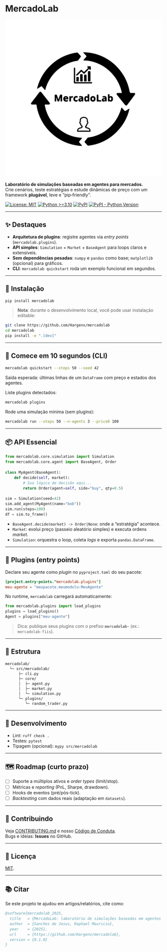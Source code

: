# MercadoLab

![Logo da Framework](./assets/img/file.svg "MercadoLab")

**Laboratório de simulações baseadas em agentes para mercados.**  
Crie cenários, teste estratégias e estude dinâmicas de preço com um framework **plugável**, leve e “pip‑friendly”.

[![License: MIT](https://img.shields.io/badge/License-MIT-yellow.svg)](LICENSE) [![Python >=3.10](https://img.shields.io/badge/python-%3E%3D3.10-blue.svg)](https://www.python.org/downloads/release/python-3100/) [![PyPI](https://img.shields.io/pypi/v/mercadolab)](https://pypi.org/project/mercadolab/) [![PyPI - Python Version](https://img.shields.io/pypi/pyversions/mercadolab)](https://pypi.org/project/mercadolab/)

---

## ✨ Destaques

- **Arquitetura de plugins**: registre agentes via *entry points* (`mercadolab.plugins`).  
- **API simples**: `Simulation` + `Market` + `BaseAgent` para loops claros e extensíveis.  
- **Sem dependências pesadas**: `numpy` e `pandas` como base; `matplotlib` (opcional) para gráficos.  
- **CLI**: `mercadolab quickstart` roda um exemplo funcional em segundos.

---

## 🚀 Instalação

```bash
pip install mercadolab
```

> **Nota**: durante o desenvolvimento local, você pode usar instalação editable:

```bash
git clone https://github.com/Hargenx/mercadolab
cd mercadolab
pip install -e ".[dev]"
```

---

## 🧪 Comece em 10 segundos (CLI)

```bash
mercadolab quickstart --steps 50 --seed 42
```

Saída esperada: últimas linhas de um `DataFrame` com preço e estados dos agentes.

Liste plugins detectados:

```bash
mercadolab plugins
```

Rode uma simulação mínima (sem plugins):

```bash
mercadolab run --steps 50 --n-agents 3 --price0 100
```

---

## 📦 API Essencial

```python
from mercadolab.core.simulation import Simulation
from mercadolab.core.agent import BaseAgent, Order

class MyAgent(BaseAgent):
    def decide(self, market):
        # Sua lógica de decisão aqui...
        return Order(agent=self, side="buy", qty=0.5)

sim = Simulation(seed=42)
sim.add_agent(MyAgent(name="bob"))
sim.run(steps=100)
df = sim.to_frame()
```

- `BaseAgent.decide(market) -> Order|None`: onde a “estratégia” acontece.  
- `Market`: evolui preço (passeio aleatório simples) e executa ordens *market*.  
- `Simulation`: orquestra o loop, coleta *logs* e exporta `pandas.DataFrame`.

---

## 🔌 Plugins (entry points)

Declare seu agente como *plugin* no `pyproject.toml` do seu pacote:

```toml
[project.entry-points."mercadolab.plugins"]
meu-agente = "meupacote.meumodulo:MeuAgente"
```

No runtime, `mercadolab` carregará automaticamente:

```python
from mercadolab.plugins import load_plugins
plugins = load_plugins()
Agent = plugins["meu-agente"]
```

> Dica: publique seus plugins com o prefixo **`mercadolab-`** (ex.: `mercadolab-fiis`).

---

## 📁 Estrutura

```git
mercadolab/
  └─ src/mercadolab/
      ├─ cli.py
      ├─ core/
      │  ├─ agent.py
      │  ├─ market.py
      │  └─ simulation.py
      └─ plugins/
         └─ random_trader.py
```

---

## 🧰 Desenvolvimento

- Lint: `ruff check .`  
- Testes: `pytest`  
- Tipagem (opcional): `mypy src/mercadolab`

---

## 🗺️ Roadmap (curto prazo)

- [ ] Suporte a múltiplos ativos e *order types* (limit/stop).  
- [ ] Métricas e *reporting* (PnL, Sharpe, drawdown).  
- [ ] Hooks de eventos (pré/pós-tick).  
- [ ] *Backtesting* com dados reais (adaptação em `datasets`).  

---

## 🤝 Contribuindo

Veja [CONTRIBUTING.md](CONTRIBUTING.md) e nosso [Código de Conduta](CODE_OF_CONDUCT.md).  
Bugs e ideias: **Issues** no GitHub.

---

## 📜 Licença

[MIT](LICENSE).

---

## 📚 Citar

Se este projeto te ajudou em artigos/relatórios, cite como:

```bibtex
@software{mercadolab_2025,
  title   = {MercadoLab: laboratório de simulações baseadas em agentes para mercados},
  author  = {Sanches de Jesus, Raphael Mauricio},
  year    = {2025},
  url     = {https://github.com/Hargenx/mercadolab},
  version = {0.1.0}
}
```
